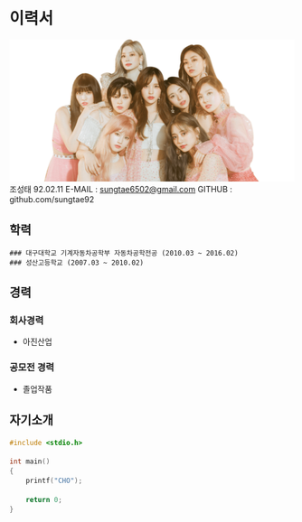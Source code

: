 # 이력서
![twice 사](https://github.com/sungtae92/smart_factory/blob/master/banner.png?raw=true)
	조성태 92.02.11
	E-MAIL : sungtae6502@gmail.com
	GITHUB : github.com/sungtae92

## 학력

	### 대구대학교 기계자동차공학부 자동차공학전공 (2010.03 ~ 2016.02)
	### 성산고등학교 (2007.03 ~ 2010.02)


## 경력

### 회사경력
- 아진산업

### 공모전 경력
- 졸업작품

## 자기소개
```C++
#include <stdio.h>

int main()
{
	printf("CHO");

	return 0;
}
```
